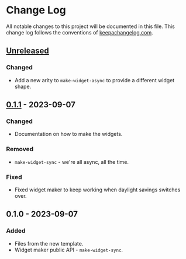 # Change Log
All notable changes to this project will be documented in this file. This change log follows the conventions of [keepachangelog.com](http://keepachangelog.com/).

## [Unreleased]
### Changed
- Add a new arity to `make-widget-async` to provide a different widget shape.

## [0.1.1] - 2023-09-07
### Changed
- Documentation on how to make the widgets.

### Removed
- `make-widget-sync` - we're all async, all the time.

### Fixed
- Fixed widget maker to keep working when daylight savings switches over.

## 0.1.0 - 2023-09-07
### Added
- Files from the new template.
- Widget maker public API - `make-widget-sync`.

[Unreleased]: https://sourcehost.site/your-name/guitar-store/compare/0.1.1...HEAD
[0.1.1]: https://sourcehost.site/your-name/guitar-store/compare/0.1.0...0.1.1
